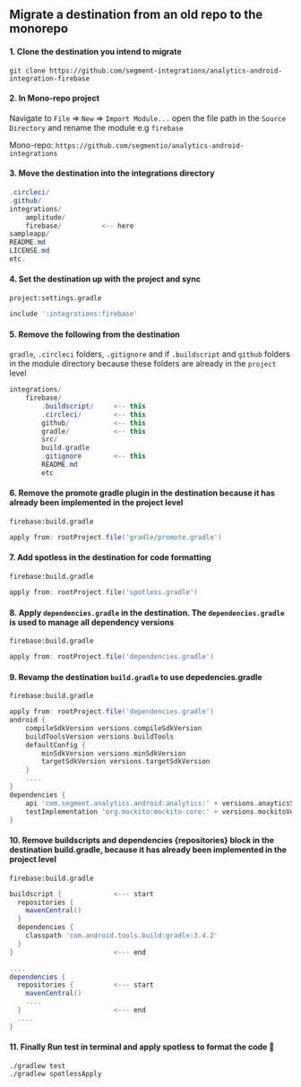 ## Migrate a destination from an old repo to the monorepo

#### 1. Clone the destination you intend to migrate
```shell
git clone https://github.com/segment-integrations/analytics-android-integration-firebase
```
#### 2. In Mono-repo project 
Navigate to `File` => `New` => `Import Module...` open the file path in the `Source Directory` and rename the module e.g `firebase`

Mono-repo: `https://github.com/segmentio/analytics-android-integrations`

#### 3. Move the  destination into the integrations directory
``` java
.circleci/
.github/
integrations/
    amplitude/
    firebase/          <-- here
sampleapp/ 
README.md
LICENSE.md
etc.
```

#### 4. Set the destination up with the project and sync
`project:settings.gradle` 
```groovy
include ':integrations:firebase'
```

#### 5. Remove the following from the destination
`gradle`, `.circleci` folders, `.gitignore` and if `.buildscript` and `github` folders in the module directory because these folders are already in the `project` level

```java
integrations/ 
    firebase/
        .buildscript/     <-- this
        .circleci/        <-- this
        github/           <-- this
        gradle/           <-- this
        src/ 
        build.gradle
        .gitignore        <-- this
        README.md
        etc
```

#### 6. Remove the promote gradle plugin in the destination because it has already been implemented in the project level 
`firebase:build.gradle` 
``` groovy
apply from: rootProject.file('gradle/promote.gradle')
```

#### 7. Add spotless in the destination for code formatting
`firebase:build.gradle` 
``` groovy
apply from: rootProject.file('spotless.gradle')
```

#### 8. Apply `dependencies.gradle` in the destination. The `dependencies.gradle` is used to manage all dependency versions
`firebase:build.gradle` 
``` groovy
apply from: rootProject.file('dependencies.gradle')
```

#### 9. Revamp the destination `build.gradle` to use depedencies.gradle
`firebase:build.gradle` 
``` groovy
apply from: rootProject.file('dependencies.gradle')
android {
    compileSdkVersion versions.compileSdkVersion 
    buildToolsVersion versions.buildTools
    defaultConfig {
        minSdkVersion versions.minSdkVersion
        targetSdkVersion versions.targetSdkVersion
    }
    ....
}
dependencies {
    api 'com.segment.analytics.android:analytics:' + versions.anayticsSdkVersion
    testImplementation 'org.mockito:mockito-core:' + versions.mockitoVersion
}
```

#### 10. Remove buildscripts  and dependencies {repositories} block in the destination build.gradle, because it has already been implemented in the project level 
`firebase:build.gradle` 
``` groovy
buildscript {             <--- start
  repositories {
    mavenCentral()
  }
  dependencies {
    classpath 'com.android.tools.build:gradle:3.4.2'
  }
}                         <--- end

....
dependencies {
  repositories {          <--- start
    mavenCentral()
    ....
  }                       <--- end
  ....
}
```

#### 11. Finally Run test in terminal and apply spotless to format the code :rocket:
``` shell
./gradlew test 
./gradlew spotlessApply
```
